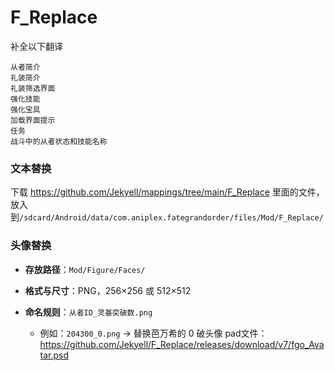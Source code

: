 # F_Replace
补全以下翻译
```
从者简介
礼装简介
礼装筛选界面
强化技能
强化宝具
加载界面提示
任务
战斗中的从者状态和技能名称
```
### 文本替换
  下载 https://github.com/Jekyell/mappings/tree/main/F_Replace 里面的文件，放入到`/sdcard/Android/data/com.aniplex.fategrandorder/files/Mod/F_Replace/`


### 头像替换

* **存放路径**：`Mod/Figure/Faces/`
* **格式与尺寸**：PNG，256×256 或 512×512
* **命名规则**：`从者ID_灵基突破数.png`

  * 例如：`204300_0.png` → 替换芭万希的 0 破头像
pad文件：https://github.com/Jekyell/F_Replace/releases/download/v7/fgo_Avatar.psd


